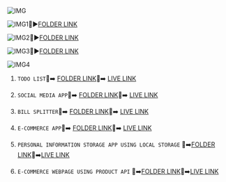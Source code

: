 
![IMG](https://img.shields.io/badge/JAVASCRIPT%20REPOSITORY%20---%23ED1C24
)

![IMG1](https://img.shields.io/badge/JAVASCRIPT---%20IMPORTANT%20TOPICS%20---GREEN):file_folder::arrow_forward:[FOLDER LINK](https://github.com/kapilsarkar/ADVANCE-JAVASCRIPT/tree/main/ADVANCE%20JAVASCRIPT-CONCEPTS)


![IMG2](https://img.shields.io/badge/JAVASCRIPT%20---REVISION%20---%20RED
):file_folder::arrow_forward:[FOLDER LINK](https://github.com/kapilsarkar/ADVANCE-JAVASCRIPT/tree/main/JAVA%20SCRIPT%20REVISION)


![IMG3](https://img.shields.io/badge/JAVSCRIPT%20---%20PROJECTS%20---
):file_folder::arrow_forward:[FOLDER LINK](https://github.com/kapilsarkar/ADVANCE-JAVASCRIPT/tree/main/JAVA%20SCRIPT%20PROJECTS)


![IMG4](https://img.shields.io/badge/IMPORTANT%20PROJECTS%20---%23FF5733
)

1. `TODO LIST`:open_file_folder::arrow_right: [FOLDER LINK](https://github.com/kapilsarkar/ADVANCE-JAVASCRIPT/tree/main/JAVA%20SCRIPT%20PROJECTS/TO%20DO%20LIST):red_circle::arrow_right:  [LIVE LINK](https://todoappkapil.netlify.app/)

1. `SOCIAL MEDIA APP`:open_file_folder::arrow_right: [FOLDER LINK](https://github.com/kapilsarkar/ADVANCE-JAVASCRIPT/tree/main/JAVA%20SCRIPT%20PROJECTS/SOCIAL%20MEDIA):red_circle::arrow_right: [LIVE LINK](https://socialmedappiakapil.netlify.app/)

1. `BILL SPLITTER`:open_file_folder::arrow_right: [FOLDER LINK](https://github.com/kapilsarkar/ADVANCE-JAVASCRIPT/tree/main/JAVA%20SCRIPT%20PROJECTS/BILL%20SPLITTER):red_circle::arrow_right: [LIVE LINK](https://billsplitterkapil.netlify.app/)


1. `E-COMMERCE APP`:open_file_folder::arrow_right: [FOLDER LINK](https://github.com/kapilsarkar/ADVANCE-JAVASCRIPT/tree/main/JAVA%20SCRIPT%20PROJECTS/E-COMMERCE%20APP):red_circle::arrow_right: [LIVE LINK](https://ecommerceappkapil.netlify.app/)

1. `PERSONAL INFORMATION STORAGE APP USING LOCAL STORAGE` :open_file_folder::arrow_right:[FOLDER LINK](https://github.com/kapilsarkar/ADVANCE-JAVASCRIPT/tree/main/JAVA%20SCRIPT%20PROJECTS/PERSONAL%20INFORMATION%20STORE):red_circle::arrow_right:[LIVE LINK](https://perstoreappkapil.netlify.app/)

1. `E-COMMERCE WEBPAGE USING PRODUCT API` :open_file_folder::arrow_right:[FOLDER LINK](https://github.com/kapilsarkar/ADVANCE-JAVASCRIPT/tree/main/JAVA%20SCRIPT%20PROJECTS/PRODUCT%20API%20PROJECT):red_circle::arrow_right:[LIVE LINK](https://productapikapilsarkar.netlify.app/)
